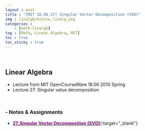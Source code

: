 ```yaml
---
layout : post
title : "[MIT 18.06 27] Singular Vector Decomposition (SVD)"
img : linalgb/mitocw_linalg.png
categories : 
    - [math-linalgb]
tag : [Math, Linear Algebra, MIT]
toc : true
toc_sticky : true
---
```


<br/>

## Linear Algebra

- Lecture from MIT OpenCourseWare 18.06 2010 Spring
- Lecture 27: Singular value decomposition

<br/>

### - Notes & Assignments

- [<span style="color:purple">**27_Singular Vector Decomposition (SVD)**</span>](https://drive.google.com/file/d/17FIDzgiPKFYeMlIPAJg7nJD3Ymf90PV8/view?usp=share_link){:target="_blank"}